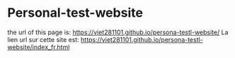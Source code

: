 # Personal-test-website

the url of this page is: https://viet281101.github.io/persona-testl-website/
La lien url sur cette site est: https://viet281101.github.io/persona-testl-website/index_fr.html

